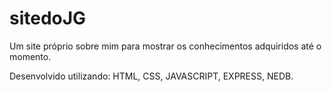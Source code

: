 # sitedoJG

Um site próprio sobre mim para mostrar os conhecimentos adquiridos até o momento. 

Desenvolvido utilizando: HTML, CSS, JAVASCRIPT, EXPRESS, NEDB.
